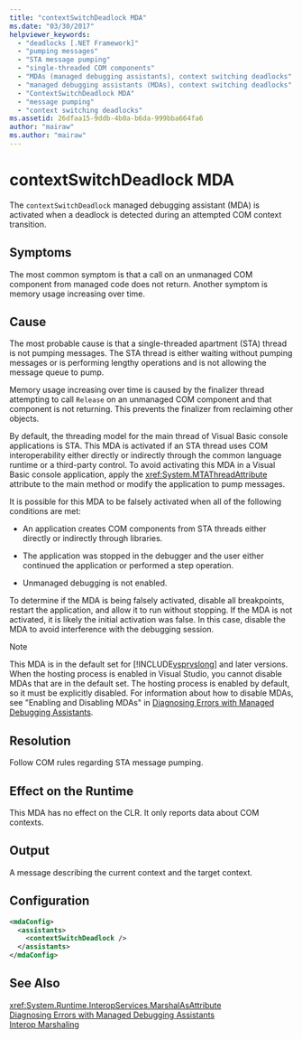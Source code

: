 ```yaml
---
title: "contextSwitchDeadlock MDA"
ms.date: "03/30/2017"
helpviewer_keywords: 
  - "deadlocks [.NET Framework]"
  - "pumping messages"
  - "STA message pumping"
  - "single-threaded COM components"
  - "MDAs (managed debugging assistants), context switching deadlocks"
  - "managed debugging assistants (MDAs), context switching deadlocks"
  - "ContextSwitchDeadlock MDA"
  - "message pumping"
  - "context switching deadlocks"
ms.assetid: 26dfaa15-9ddb-4b0a-b6da-999bba664fa6
author: "mairaw"
ms.author: "mairaw"
---
```

# contextSwitchDeadlock MDA
The `contextSwitchDeadlock` managed debugging assistant (MDA) is activated when a deadlock is detected during an attempted COM context transition.  
  
## Symptoms  
 The most common symptom is that a call on an unmanaged COM component from managed code does not return.  Another symptom is memory usage increasing over time.  
  
## Cause  
 The most probable cause is that a single-threaded apartment (STA) thread is not pumping messages. The STA thread is either waiting without pumping messages or is performing lengthy operations and is not allowing the message queue to pump.  
  
 Memory usage increasing over time is caused by the finalizer thread attempting to call `Release` on an unmanaged COM component and that component is not returning.  This prevents the finalizer from reclaiming other objects.  
  
 By default, the threading model for the main thread of Visual Basic console applications is STA. This MDA is activated if an STA thread uses COM interoperability either directly or indirectly through the common language runtime or a third-party control.  To avoid activating this MDA in a Visual Basic console application, apply the <xref:System.MTAThreadAttribute> attribute to the main method or modify the application to pump messages.  
  
 It is possible for this MDA to be falsely activated when all of the following conditions are met:  
  
- An application creates COM components from STA threads either directly or indirectly through libraries.  
  
- The application was stopped in the debugger and the user either continued the application or performed a step operation.  
  
- Unmanaged debugging is not enabled.  
  
 To determine if the MDA is being falsely activated, disable all breakpoints, restart the application, and allow it to run without stopping. If the MDA is not activated, it is likely the initial activation was false. In this case, disable the MDA to avoid interference with the debugging session.  
  
> [!NOTE]
>  This MDA is in the default set for [!INCLUDE[vsprvslong](../../../includes/vsprvslong-md.md)] and later versions. When the hosting process is enabled in Visual Studio, you cannot disable MDAs that are in the default set. The hosting process is enabled by default, so it must be explicitly disabled. For information about how to disable MDAs, see "Enabling and Disabling MDAs" in [Diagnosing Errors with Managed Debugging Assistants](../../../docs/framework/debug-trace-profile/diagnosing-errors-with-managed-debugging-assistants.md).  
  
## Resolution  
 Follow COM rules regarding STA message pumping.  
  
## Effect on the Runtime  
 This MDA has no effect on the CLR. It only reports data about COM contexts.  
  
## Output  
 A message describing the current context and the target context.  
  
## Configuration  
  
```xml  
<mdaConfig>  
  <assistants>  
    <contextSwitchDeadlock />  
  </assistants>  
</mdaConfig>  
```  
  
## See Also  
 <xref:System.Runtime.InteropServices.MarshalAsAttribute>  
 [Diagnosing Errors with Managed Debugging Assistants](../../../docs/framework/debug-trace-profile/diagnosing-errors-with-managed-debugging-assistants.md)  
 [Interop Marshaling](../../../docs/framework/interop/interop-marshaling.md)
